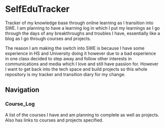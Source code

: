 # SelfEduTracker
Tracker of my knowledge base through online learning as I transition into SWE. I am planning to have a learning log in which I put my learnings as I go through the days of any breakthroughs and troubles I have, essentially like a blog as I go through courses and projects. 

The reason I am making the switch into SWE is because I have some experience in HS and University doing it however due to a bad experience in one class decided to step away and follow other interests in communications and media which I love and still have passion for. However I want to get back into the tech space and build projects so this whole repository is my tracker and transition diary for my change.

## Navigation

### Course_Log

A list of the courses I have and am planning to complete as well as projects. Also has links to courses and projects specified.
